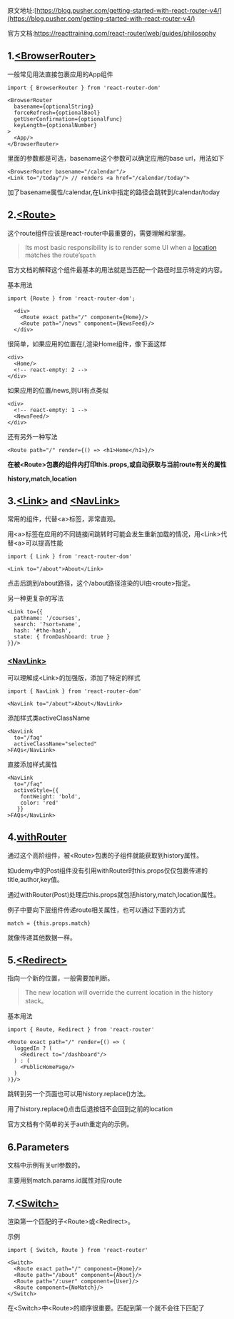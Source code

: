 原文地址:[https://blog.pusher.com/getting-started-with-react-router-v4/](https://blog.pusher.com/getting-started-with-react-router-v4/)

官方文档:https://reacttraining.com/react-router/web/guides/philosophy

## 1.[&lt;BrowserRouter&gt;](https://reacttraining.com/web/api/BrowserRouter)

一般常见用法直接包裹应用的App组件

```
import { BrowserRouter } from 'react-router-dom'

<BrowserRouter
  basename={optionalString}
  forceRefresh={optionalBool}
  getUserConfirmation={optionalFunc}
  keyLength={optionalNumber}
>
  <App/>
</BrowserRouter>
```

里面的参数都是可选，basename这个参数可以确定应用的base url，用法如下

```
<BrowserRouter basename="/calendar"/>
<Link to="/today"/> // renders <a href="/calendar/today">
```

加了basename属性/calendar,在Link中指定的路径会跳转到/calendar/today

## 2.[&lt;Route&gt;](https://reacttraining.com/web/api/Route)

这个route组件应该是react-router中最重要的，需要理解和掌握。

> Its most basic responsibility is to render some UI when a [location](https://reacttraining.com/web/api/location) matches the route’s`path`

官方文档的解释这个组件最基本的用法就是当匹配一个路径时显示特定的内容。

基本用法

```
import {Route } from 'react-router-dom';

  <div>
    <Route exact path="/" component={Home}/>
    <Route path="/news" component={NewsFeed}/>
  </div>
```

很简单，如果应用的位置在/,渲染Home组件，像下面这样

```
<div>
  <Home/>
  <!-- react-empty: 2 -->
</div>
```

如果应用的位置/news,则UI有点类似

```
<div>
  <!-- react-empty: 1 -->
  <NewsFeed/>
</div>
```

还有另外一种写法

```
<Route path="/" render={() => <h1>Home</h1>}/>
```

**在被&lt;Route&gt;包裹的组件内打印this.props,或自动获取与当前route有关的属性**

**history,match,location**

## 3.[&lt;Link&gt;](https://reacttraining.com/web/api/Link) and [&lt;NavLink&gt;](https://reacttraining.com/web/api/NavLink)

常用的组件，代替&lt;a&gt;标签，非常直观。

用&lt;a&gt;标签在应用的不同链接间跳转时可能会发生重新加载的情况，用&lt;Link&gt;代替&lt;a&gt;可以提高性能

```
import { Link } from 'react-router-dom'

<Link to="/about">About</Link>
```

点击后跳到/about路径，这个/about路径渲染的UI由&lt;route&gt;指定。

另一种更复杂的写法

```
<Link to={{
  pathname: '/courses',
  search: '?sort=name',
  hash: '#the-hash',
  state: { fromDashboard: true }
}}/>
```

### [&lt;NavLink&gt;](https://reacttraining.com/web/api/NavLink)

可以理解成&lt;Link&gt;的加强版，添加了特定的样式

```
import { NavLink } from 'react-router-dom'

<NavLink to="/about">About</NavLink>
```

添加样式类activeClassName

```
<NavLink
  to="/faq"
  activeClassName="selected"
>FAQs</NavLink>
```

直接添加样式属性

```
<NavLink
  to="/faq"
  activeStyle={{
    fontWeight: 'bold',
    color: 'red'
   }}
>FAQs</NavLink>
```

## 4.[withRouter](https://reacttraining.com/web/api/withRouter)

通过这个高阶组件，被&lt;Route&gt;包裹的子组件就能获取到history属性。

如udemy中的Post组件没有引用withRouter时this.props仅仅包裹传递的title,author,key值。

通过withRouter\(Post\)处理后this.props就包括history,match,location属性。

例子中要向下层组件传递route相关属性，也可以通过下面的方式

```
match = {this.props.match}
```

就像传递其他数据一样。

## 5.[&lt;Redirect&gt;](https://reacttraining.com/web/api/Redirect)

指向一个新的位置，一般需要加判断。

> The new location will override the current location in the history stack。

基本用法

```
import { Route, Redirect } from 'react-router'

<Route exact path="/" render={() => (
  loggedIn ? (
    <Redirect to="/dashboard"/>
  ) : (
    <PublicHomePage/>
  )
)}/>
```

跳转到另一个页面也可以用history.replace\(\)方法。

用了history.replace\(\)点击后退按钮不会回到之前的location

官方文档有个简单的关于auth重定向的示例。

## 6.Parameters

文档中示例有关url参数的。

主要用到match.params.id属性对应route

## 7.[&lt;Switch&gt;](https://reacttraining.com/web/api/Switch)

渲染第一个匹配的子&lt;Route&gt;或&lt;Redirect&gt;。

示例

```
import { Switch, Route } from 'react-router'

<Switch>
  <Route exact path="/" component={Home}/>
  <Route path="/about" component={About}/>
  <Route path="/:user" component={User}/>
  <Route component={NoMatch}/>
</Switch>
```

在&lt;Switch&gt;中&lt;Route&gt;的顺序很重要。匹配到第一个就不会往下匹配了

